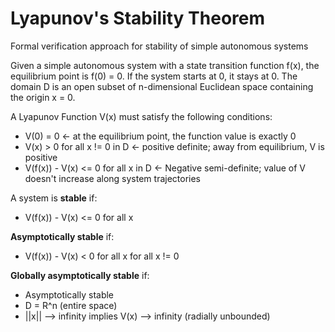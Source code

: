 # Lyapunov's Stability Theorem

Formal verification approach for stability of simple autonomous systems

Given a simple autonomous system with a state transition function f(x), the equilibrium point is f(0) = 0. If the system starts at 0, it stays at 0. The domain D is an open subset of n-dimensional Euclidean space containing the origin x = 0.

A Lyapunov Function V(x) must satisfy the following conditions:

- V(0) = 0 <- at the equilibrium point, the function value is exactly 0
- V(x) > 0 for all x != 0 in D <- positive definite; away from equilibrium, V is positive
- V(f(x)) - V(x) <= 0 for all x in D <- Negative semi-definite; value of V doesn't increase along system trajectories

A system is **stable** if:

- V(f(x)) - V(x) <= 0 for all x

**Asymptotically stable** if:

- V(f(x)) - V(x) < 0 for all x for all x != 0

**Globally asymptotically stable** if:

- Asymptotically stable
- D = R^n (entire space)
- ||x|| --> infinity implies V(x) --> infinity (radially unbounded)
